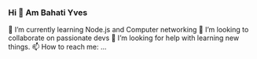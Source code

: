 ### Hi 👋 Am Bahati Yves

🌱 I’m currently learning Node.js and Computer networking
👯 I’m looking to collaborate on passionate devs
🤔 I’m looking for help with learning new things.
📫 How to reach me: ...



